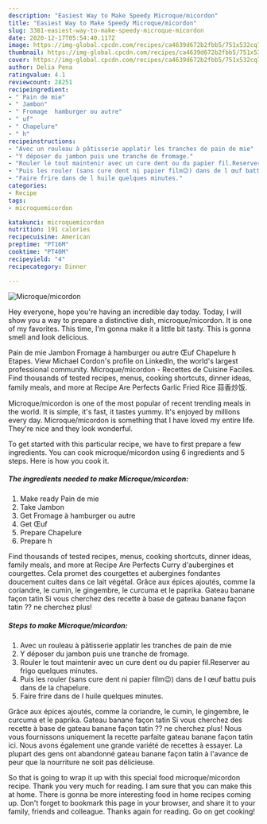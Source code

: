 ```yaml
---
description: "Easiest Way to Make Speedy Microque/micordon"
title: "Easiest Way to Make Speedy Microque/micordon"
slug: 3381-easiest-way-to-make-speedy-microque-micordon
date: 2020-12-17T05:54:40.117Z
image: https://img-global.cpcdn.com/recipes/ca4639d672b2fbb5/751x532cq70/microquemicordon-photo-principale-de-la-recette.jpg
thumbnail: https://img-global.cpcdn.com/recipes/ca4639d672b2fbb5/751x532cq70/microquemicordon-photo-principale-de-la-recette.jpg
cover: https://img-global.cpcdn.com/recipes/ca4639d672b2fbb5/751x532cq70/microquemicordon-photo-principale-de-la-recette.jpg
author: Delia Pena
ratingvalue: 4.1
reviewcount: 28251
recipeingredient:
- " Pain de mie"
- " Jambon"
- " Fromage  hamburger ou autre"
- " uf"
- " Chapelure"
- " h"
recipeinstructions:
- "Avec un rouleau à pâtisserie applatir les tranches de pain de mie"
- "Y déposer du jambon puis une tranche de fromage."
- "Rouler le tout maintenir avec un cure dent ou du papier fil.Reserver au frigo quelques minutes."
- "Puis les rouler (sans cure dent ni papier film😉) dans de l œuf battu puis dans de la chapelure."
- "Faire frire dans de l huile quelques minutes."
categories:
- Recipe
tags:
- microquemicordon

katakunci: microquemicordon 
nutrition: 191 calories
recipecuisine: American
preptime: "PT16M"
cooktime: "PT40M"
recipeyield: "4"
recipecategory: Dinner

---
```



![Microque/micordon](https://img-global.cpcdn.com/recipes/ca4639d672b2fbb5/751x532cq70/microquemicordon-photo-principale-de-la-recette.jpg)

Hey everyone, hope you're having an incredible day today. Today, I will show you a way to prepare a distinctive dish, microque/micordon. It is one of my favorites. This time, I'm gonna make it a little bit tasty. This is gonna smell and look delicious.

Pain de mie Jambon Fromage à hamburger ou autre Œuf Chapelure h Etapes. View Michael Cordon&#39;s profile on LinkedIn, the world&#39;s largest professional community. Microque/micordon - Recettes de Cuisine Faciles. Find thousands of tested recipes, menus, cooking shortcuts, dinner ideas, family meals, and more at Recipe Are Perfects Garlic Fried Rice 蒜香炒饭.

Microque/micordon is one of the most popular of recent trending meals in the world. It is simple, it's fast, it tastes yummy. It's enjoyed by millions every day. Microque/micordon is something that I have loved my entire life. They're nice and they look wonderful.


To get started with this particular recipe, we have to first prepare a few ingredients. You can cook microque/micordon using 6 ingredients and 5 steps. Here is how you cook it.

<!--inarticleads1-->

##### The ingredients needed to make Microque/micordon:

1. Make ready  Pain de mie
1. Take  Jambon
1. Get  Fromage à hamburger ou autre
1. Get  Œuf
1. Prepare  Chapelure
1. Prepare  h


Find thousands of tested recipes, menus, cooking shortcuts, dinner ideas, family meals, and more at Recipe Are Perfects Curry d&#39;aubergines et courgettes. Cela promet des courgettes et aubergines fondantes doucement cuites dans ce lait végétal. Grâce aux épices ajoutés, comme la coriandre, le cumin, le gingembre, le curcuma et le paprika. Gateau banane façon tatin Si vous cherchez des recette à base de gateau banane façon tatin ?? ne cherchez plus! 

<!--inarticleads2-->

##### Steps to make Microque/micordon:

1. Avec un rouleau à pâtisserie applatir les tranches de pain de mie
1. Y déposer du jambon puis une tranche de fromage.
1. Rouler le tout maintenir avec un cure dent ou du papier fil.Reserver au frigo quelques minutes.
1. Puis les rouler (sans cure dent ni papier film😉) dans de l œuf battu puis dans de la chapelure.
1. Faire frire dans de l huile quelques minutes.


Grâce aux épices ajoutés, comme la coriandre, le cumin, le gingembre, le curcuma et le paprika. Gateau banane façon tatin Si vous cherchez des recette à base de gateau banane façon tatin ?? ne cherchez plus! Nous vous fournissons uniquement la recette parfaite gateau banane façon tatin ici. Nous avons également une grande variété de recettes à essayer. La plupart des gens ont abandonné gateau banane façon tatin à l&#39;avance de peur que la nourriture ne soit pas délicieuse. 

So that is going to wrap it up with this special food microque/micordon recipe. Thank you very much for reading. I am sure that you can make this at home. There is gonna be more interesting food in home recipes coming up. Don't forget to bookmark this page in your browser, and share it to your family, friends and colleague. Thanks again for reading. Go on get cooking!
